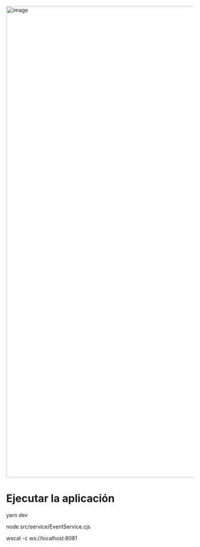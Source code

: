 <img width="1263" alt="image" src=https://github.com/GuillermoCuberoCharco/TFG-ViSHARA/assets/91546381/f7c32859-8915-43bb-a080-96293eafd562>

# Ejecutar la aplicación



yarn dev

node src/service/EventService.cjs

wscat -c ws://localhost:8081

